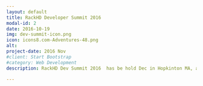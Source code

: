 ```yaml
---
layout: default
title: RackHD Developer Summit 2016
modal-id: 2
date: 2016-10-19
img: dev-summit-icon.png
icon: icons8.com-Adventures-48.png
alt: 
project-date: 2016 Nov
#client: Start Bootstrap
#category: Web Development
description: RackHD Dev Summit 2016  has be hold Dec in Hopkinton MA, at Dell EMC. The Dev Leads and Core Committers have participated and had a hot discussion ..

---
```

